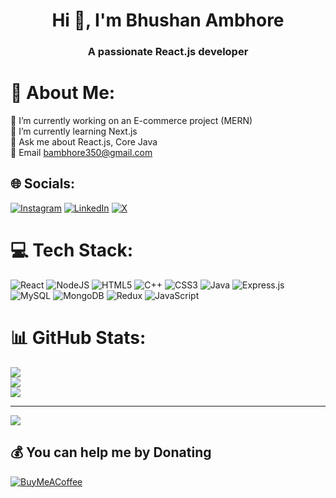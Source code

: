 <h1 align="center">Hi 👋, I'm Bhushan Ambhore</h1>
<h3 align="center">A passionate React.js developer </h3>

# 💫 About Me:
🔭 I’m currently working on an E-commerce project (MERN)<br>🌱 I’m currently learning Next.js<br>💬 Ask me about React.js, Core Java<br> 📩 Email bambhore350@gmail.com


## 🌐 Socials:
[![Instagram](https://img.shields.io/badge/Instagram-%23E4405F.svg?logo=Instagram&logoColor=white)](https://instagram.com/an_extraordinary_) [![LinkedIn](https://img.shields.io/badge/LinkedIn-%230077B5.svg?logo=linkedin&logoColor=white)](https://linkedin.com/in/in/bhushan2311) [![X](https://img.shields.io/badge/X-black.svg?logo=X&logoColor=white)](https://x.com/BAmbhore26327) 

# 💻 Tech Stack:
![React](https://img.shields.io/badge/react-%2320232a.svg?style=for-the-badge&logo=react&logoColor=%2361DAFB) ![NodeJS](https://img.shields.io/badge/node.js-6DA55F?style=for-the-badge&logo=node.js&logoColor=white) ![HTML5](https://img.shields.io/badge/html5-%23E34F26.svg?style=for-the-badge&logo=html5&logoColor=white) ![C++](https://img.shields.io/badge/c++-%2300599C.svg?style=for-the-badge&logo=c%2B%2B&logoColor=white) ![CSS3](https://img.shields.io/badge/css3-%231572B6.svg?style=for-the-badge&logo=css3&logoColor=white) ![Java](https://img.shields.io/badge/java-%23ED8B00.svg?style=for-the-badge&logo=openjdk&logoColor=white) ![Express.js](https://img.shields.io/badge/express.js-%23404d59.svg?style=for-the-badge&logo=express&logoColor=%2361DAFB) ![MySQL](https://img.shields.io/badge/mysql-%2300000f.svg?style=for-the-badge&logo=mysql&logoColor=white) ![MongoDB](https://img.shields.io/badge/MongoDB-%234ea94b.svg?style=for-the-badge&logo=mongodb&logoColor=white) ![Redux](https://img.shields.io/badge/redux-%23593d88.svg?style=for-the-badge&logo=redux&logoColor=white) ![JavaScript](https://img.shields.io/badge/javascript-%23323330.svg?style=for-the-badge&logo=javascript&logoColor=%23F7DF1E)
# 📊 GitHub Stats:
![](https://github-readme-stats.vercel.app/api?username=bhushan2311&theme=dark&hide_border=false&include_all_commits=true&count_private=true)<br/>
![](https://github-readme-streak-stats.herokuapp.com/?user=bhushan2311&theme=dark&hide_border=false)<br/>
![](https://github-readme-stats.vercel.app/api/top-langs/?username=bhushan2311&theme=dark&hide_border=false&include_all_commits=true&count_private=true&layout=compact)

---
[![](https://visitcount.itsvg.in/api?id=bhushan2311&icon=7&color=11)](https://visitcount.itsvg.in)

  ## 💰 You can help me by Donating
  [![BuyMeACoffee](https://img.shields.io/badge/Buy%20Me%20a%20Coffee-ffdd00?style=for-the-badge&logo=buy-me-a-coffee&logoColor=black)](https://buymeacoffee.com/bhushan2311) 

  
<!-- Proudly created with GPRM ( https://gprm.itsvg.in ) -->
